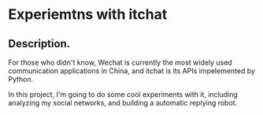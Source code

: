 # Experiemtns with itchat

## Description.
For those who didn't know, Wechat is currently the most widely used communication applications in China, and itchat is its APIs impelemented by Python.

In this project, I'm going to do some cool experiments with it, including analyzing my social networks, and building a automatic replying robot.
